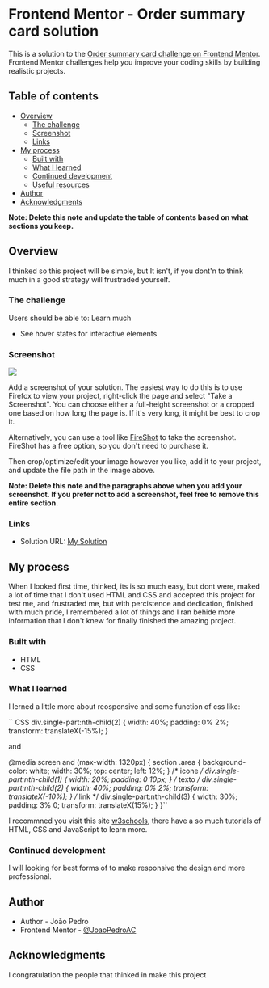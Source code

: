 # Frontend Mentor - Order summary card solution

This is a solution to the [Order summary card challenge on Frontend Mentor](https://www.frontendmentor.io/challenges/order-summary-component-QlPmajDUj). Frontend Mentor challenges help you improve your coding skills by building realistic projects. 

## Table of contents

- [Overview](#overview)
  - [The challenge](#the-challenge)
  - [Screenshot](#screenshot)
  - [Links](#links)
- [My process](#my-process)
  - [Built with](#built-with)
  - [What I learned](#what-i-learned)
  - [Continued development](#continued-development)
  - [Useful resources](#useful-resources)
- [Author](#author)
- [Acknowledgments](#acknowledgments)

**Note: Delete this note and update the table of contents based on what sections you keep.**

## Overview
I thinked so this project will be simple, but It isn't, if you dont'n to think much in a good strategy will frustraded yourself.

### The challenge

Users should be able to: Learn much

- See hover states for interactive elements

### Screenshot

![](./screenshot.jpg)

Add a screenshot of your solution. The easiest way to do this is to use Firefox to view your project, right-click the page and select "Take a Screenshot". You can choose either a full-height screenshot or a cropped one based on how long the page is. If it's very long, it might be best to crop it.

Alternatively, you can use a tool like [FireShot](https://getfireshot.com/) to take the screenshot. FireShot has a free option, so you don't need to purchase it. 

Then crop/optimize/edit your image however you like, add it to your project, and update the file path in the image above.

**Note: Delete this note and the paragraphs above when you add your screenshot. If you prefer not to add a screenshot, feel free to remove this entire section.**

### Links
- Solution URL: [My Solution](https://github.com/JoaoPedroAC/Projetos/edit/main/order-summary-component-main/)

## My process
When I looked first time, thinked, its is so much easy, but dont were, maked a lot of time that I don't used HTML and CSS and accepted this project for test me, and frustraded me, but with percistence and dedication, finished with much pride, I remembered a lot of things and I ran behide more information that I don't knew for finally finished the amazing project. 

### Built with

- HTML
- CSS

### What I learned

I lerned a little more about reosponsive and some function of css like:

`` CSS 
div.single-part:nth-child(2) {
    width: 40%;
    padding: 0% 2%;
    transform: translateX(-15%);
}

and

 @media screen and (max-width: 1320px) {
    section .area {
        background-color: white;
        width: 30%;
        top: center;
        left: 12%;
    }
    /* icone */
    div.single-part:nth-child(1) {
        width: 20%;
        padding: 0 10px;
    }
    /* texto */
    div.single-part:nth-child(2) {
        width: 40%;
        padding: 0% 2%;
        transform: translateX(-10%);
    }
    /* link */
    div.single-part:nth-child(3) {
        width: 30%;
        padding: 3% 0;
        transform: translateX(15%);
    }
}``

I recommned you visit this site [w3schools](https://www.w3schools.com), there have a so much tutorials of HTML, CSS and JavaScript  to learn more.


### Continued development

I will looking for best forms of to make responsive the design and more professional.

## Author

- Author - João Pedro
- Frontend Mentor - [@JoaoPedroAC](www.frontendmentor.io/profile/JoaoPedroAC)

## Acknowledgments
I congratulation the people that thinked in make this project
